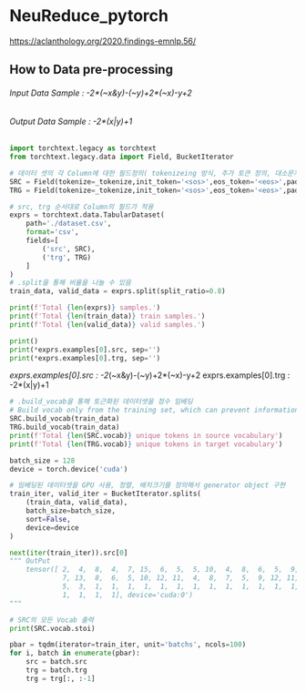 # NeuReduce_pytorch
https://aclanthology.org/2020.findings-emnlp.56/


## How to Data pre-processing

###### Input Data Sample : -2*(~x&y)-(~y)+2*(~x)-y+2 
###### Output Data Sample : -2*(x|y)+1 

```python
import torchtext.legacy as torchtext
from torchtext.legacy.data import Field, BucketIterator
```

```python
# 데이터 셋의 각 Column에 대한 필드정의( tokenizeing 방식, 추가 토큰 정의, 대소문자 처리 )
SRC = Field(tokenize=_tokenize,init_token='<sos>',eos_token='<eos>',pad_token='<pad>',lower=True,batch_first=True)
TRG = Field(tokenize=_tokenize,init_token='<sos>',eos_token='<eos>',pad_token='<pad>',lower=True,batch_first=True)
```

```python
# src, trg 순서대로 Column의 필드가 적용
exprs = torchtext.data.TabularDataset(
    path='./dataset.csv',
    format='csv',
    fields=[
        ('src', SRC),
        ('trg', TRG)
    ]
)
# .split을 통해 비율을 나눌 수 있음
train_data, valid_data = exprs.split(split_ratio=0.8)

print(f'Total {len(exprs)} samples.')
print(f'Total {len(train_data)} train samples.')
print(f'Total {len(valid_data)} valid samples.')

print()
print(*exprs.examples[0].src, sep='')
print(*exprs.examples[0].trg, sep='')
```
*exprs.examples[0].src : -2*(~x&y)-(~y)+2*(~x)-y+2 
exprs.examples[0].trg : -2*(x|y)+1 

```python
# .build_vocab을 통해 토근화된 데이터셋을 정수 임베딩 
# Build vocab only from the training set, which can prevent information leakage
SRC.build_vocab(train_data)
TRG.build_vocab(train_data)
print(f'Total {len(SRC.vocab)} unique tokens in source vocabulary')
print(f'Total {len(TRG.vocab)} unique tokens in target vocabulary')
```

```python
batch_size = 128
device = torch.device('cuda')

# 임베딩된 데이터셋을 GPU 사용, 정렬, 배치크기를 정의해서 generator object 구현 
train_iter, valid_iter = BucketIterator.splits(
    (train_data, valid_data),
    batch_size=batch_size,
    sort=False,
    device=device
)

next(iter(train_iter)).src[0]
""" OutPut
    tensor([ 2,  4,  8,  4,  7, 15,  6,  5,  5, 10,  4,  8,  6,  5,  9, 12, 11,  4,
             7, 13,  8,  6,  5, 10, 12, 11,  4,  8,  7,  5,  9, 12, 11,  4,  9, 16,
             5,  3,  1,  1,  1,  1,  1,  1,  1,  1,  1,  1,  1,  1,  1,  1,  1,  1,
             1,  1,  1,  1], device='cuda:0')
"""
```

```python
# SRC의 모든 Vocab 출력
print(SRC.vocab.stoi)
```

```python
pbar = tqdm(iterator=train_iter, unit='batchs', ncols=100)
for i, batch in enumerate(pbar):
    src = batch.src
    trg = batch.trg
    trg = trg[:, :-1]
```
